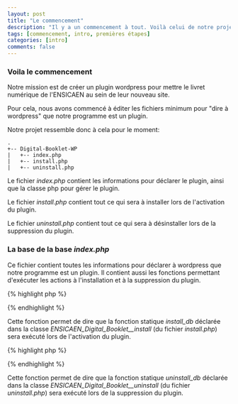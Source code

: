 ```yaml
---
layout: post
title: "Le commencement"
description: "Il y a un commencement à tout. Voilà celui de notre projet"
tags: [commencement, intro, premières étapes]
categories: [intro]
comments: false
---
```


### Voila le commencement

Notre mission est de créer un plugin wordpress pour mettre le livret numérique de l'ENSICAEN au sein de leur nouveau site.

Pour cela, nous avons commencé à éditer les fichiers minimum pour "dire à wordpress" que notre programme est un plugin.

Notre projet ressemble donc à cela pour le moment:
~~~
.
+-- Digital-Booklet-WP
|   +-- index.php
|   +-- install.php
|   +-- uninstall.php
~~~

Le fichier *index.php* contient les informations pour déclarer le plugin, ainsi que la classe php pour gérer le plugin.

Le fichier *install.php* contient tout ce qui sera à installer lors de l'activation du plugin.

Le fichier *uninstall.php* contient tout ce qui sera à désinstaller lors de la suppression du plugin.

### La base de la base *index.php*

Ce fichier contient toutes les informations pour déclarer à wordpress que notre programme est un plugin. Il contient aussi les fonctions permettant d'exécuter les actions à l'installation et à la suppression du plugin.

{% highlight php %}
<?php
register_activation_hook(__FILE__, array( 'ENSICAEN_Digital_Booklet__install', 'install_db' ));
?>
{% endhighlight %}

Cette fonction permet de dire que la fonction statique *install_db* déclarée dans la classe *ENSICAEN_Digital_Booklet__install* (du fichier *install.php*) sera exécuté lors de l'activation du plugin.

{% highlight php %}
<?php
register_uninstall_hook(__FILE__, array( 'ENSICAEN_Digital_Booklet__uninstall', 'uninstall_db' ));
?>
{% endhighlight %}

Cette fonction permet de dire que la fonction statique *uninstall_db* déclarée dans la classe *ENSICAEN_Digital_Booklet__uninstall* (du fichier *uninstall.php*) sera exécuté lors de la suppression du plugin.